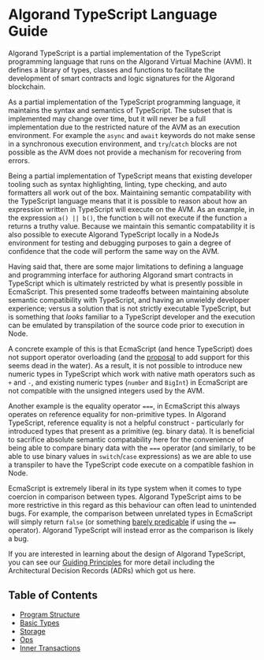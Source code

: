 # Algorand TypeScript Language Guide

Algorand TypeScript is a partial implementation of the TypeScript programming language that runs on the Algorand Virtual Machine (AVM). It defines a library of types, classes and functions to facilitate the development of smart contracts and logic signatures for the Algorand blockchain.

As a partial implementation of the TypeScript programming language, it maintains the syntax and semantics of TypeScript. The subset that is implemented may change over time, but it will never be a full implementation due to the restricted nature of the AVM as an execution environment. For example the `async` and `await` keywords do not make sense in a synchronous execution environment, and `try`/`catch` blocks are not possible as the AVM does not provide a mechanism for recovering from errors.

Being a partial implementation of TypeScript means that existing developer tooling such as syntax highlighting, linting, type checking, and auto formatters all work out of the box. Maintaining semantic compatability with the TypeScript language means that it is possible to reason about how an expression written in TypeScript will execute on the AVM. As an example, in the expression `a() || b()`, the function `b` will not execute if the function `a` returns a truthy value. Because we maintain this semantic compatability it is also possible to execute Algorand TypeScript locally in a NodeJs environment for testing and debugging purposes to gain a degree of confidence that the code will perform the same way on the AVM.

Having said that, there are some major limitations to defining a language and programming interface for authoring Algorand smart contracts in TypeScript which is ultimately restricted by what is presently possible in EcmaScript. This presented some tradeoffs between maintaining absolute semantic compatibility with TypeScript, and having an unwieldy developer experience; versus a solution that is not strictly executable TypeScript, but is something that _looks_ familiar to a TypeScript developer and the execution can be emulated by transpilation of the source code prior to execution in Node.

A concrete example of this is that EcmaScript (and hence TypeScript) does not support operator overloading (and the [proposal](https://github.com/tc39/proposal-operator-overloading) to add support for this seems dead in the water). As a result, it is not possible to introduce new numeric types in TypeScript which work with native math operators such as `+` and `-`, and existing numeric types (`number` and `BigInt`) in EcmaScript are not compatible with the unsigned integers used by the AVM.

Another example is the equality operator `===`, in EcmaScript this always operates on reference equality for non-primitive types. In Algorand TypeScript, reference equality is not a helpful construct - particularly for introduced types that present as a primitive (eg. binary data). It is beneficial to sacrifice absolute semantic compatability here for the convenience of being able to compare binary data with the `===` operator (and similarly, to be able to use binary values in `switch`/`case` expressions) as we are able to use a transpiler to have the TypeScript code execute on a compatible fashion in Node.

EcmaScript is extremely liberal in its type system when it comes to type coercion in comparison between types. Algorand TypeScript aims to be more restrictive in this regard as this behaviour can often lead to unintended bugs. For example, the comparison between unrelated types in EcmaScript will simply return `false` (or something [barely predicable](https://developer.mozilla.org/en-US/docs/Web/JavaScript/Reference/Operators/Equality) if using the `==` operator). Algorand TypeScript will instead error as the comparison is likely a bug.

If you are interested in learning about the design of Algorand TypeScript, you can see our [Guiding Principles](lg-guiding-principles) for more detail including the Architectural Decision Records (ADRs) which got us here.

## Table of Contents

- [Program Structure](lg-program-structure.md)
- [Basic Types](lg-types.md)
- [Storage](lg-storage.md)
- [Ops](lg-ops.md)
- [Inner Transactions](lg-itxns.md)
